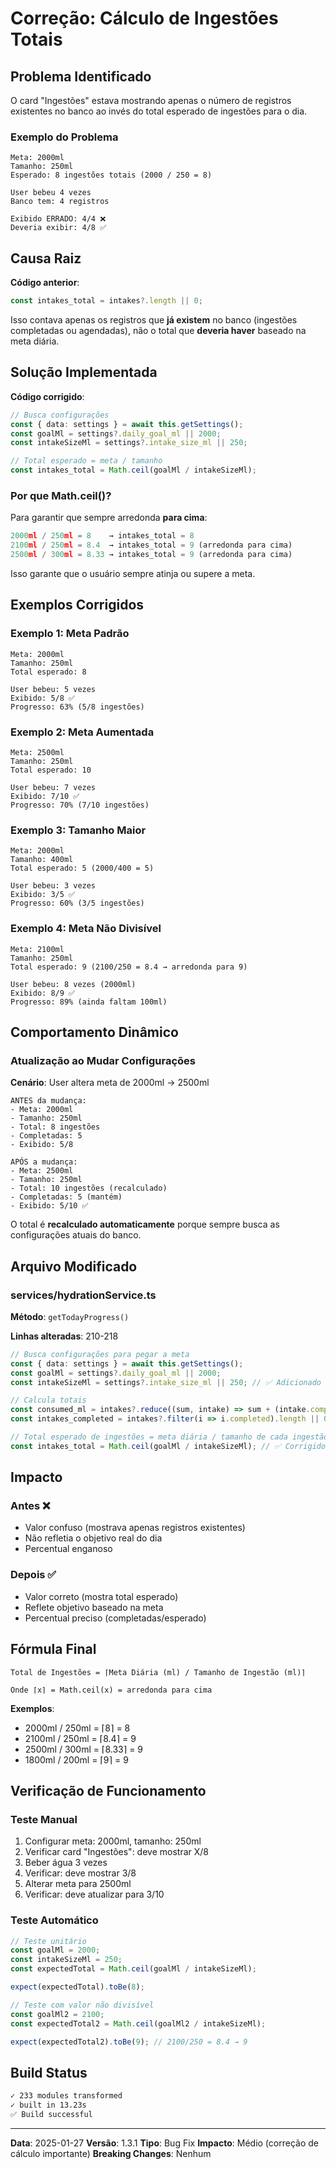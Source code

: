 # Correção: Cálculo de Ingestões Totais

## Problema Identificado

O card "Ingestões" estava mostrando apenas o número de registros existentes no banco ao invés do total esperado de ingestões para o dia.

### Exemplo do Problema

```
Meta: 2000ml
Tamanho: 250ml
Esperado: 8 ingestões totais (2000 / 250 = 8)

User bebeu 4 vezes
Banco tem: 4 registros

Exibido ERRADO: 4/4 ❌
Deveria exibir: 4/8 ✅
```

## Causa Raiz

**Código anterior**:
```typescript
const intakes_total = intakes?.length || 0;
```

Isso contava apenas os registros que **já existem** no banco (ingestões completadas ou agendadas), não o total que **deveria haver** baseado na meta diária.

## Solução Implementada

**Código corrigido**:
```typescript
// Busca configurações
const { data: settings } = await this.getSettings();
const goalMl = settings?.daily_goal_ml || 2000;
const intakeSizeMl = settings?.intake_size_ml || 250;

// Total esperado = meta / tamanho
const intakes_total = Math.ceil(goalMl / intakeSizeMl);
```

### Por que Math.ceil()?

Para garantir que sempre arredonda **para cima**:

```typescript
2000ml / 250ml = 8    → intakes_total = 8
2100ml / 250ml = 8.4  → intakes_total = 9 (arredonda para cima)
2500ml / 300ml = 8.33 → intakes_total = 9 (arredonda para cima)
```

Isso garante que o usuário sempre atinja ou supere a meta.

## Exemplos Corrigidos

### Exemplo 1: Meta Padrão

```
Meta: 2000ml
Tamanho: 250ml
Total esperado: 8

User bebeu: 5 vezes
Exibido: 5/8 ✅
Progresso: 63% (5/8 ingestões)
```

### Exemplo 2: Meta Aumentada

```
Meta: 2500ml
Tamanho: 250ml
Total esperado: 10

User bebeu: 7 vezes
Exibido: 7/10 ✅
Progresso: 70% (7/10 ingestões)
```

### Exemplo 3: Tamanho Maior

```
Meta: 2000ml
Tamanho: 400ml
Total esperado: 5 (2000/400 = 5)

User bebeu: 3 vezes
Exibido: 3/5 ✅
Progresso: 60% (3/5 ingestões)
```

### Exemplo 4: Meta Não Divisível

```
Meta: 2100ml
Tamanho: 250ml
Total esperado: 9 (2100/250 = 8.4 → arredonda para 9)

User bebeu: 8 vezes (2000ml)
Exibido: 8/9 ✅
Progresso: 89% (ainda faltam 100ml)
```

## Comportamento Dinâmico

### Atualização ao Mudar Configurações

**Cenário**: User altera meta de 2000ml → 2500ml

```
ANTES da mudança:
- Meta: 2000ml
- Tamanho: 250ml
- Total: 8 ingestões
- Completadas: 5
- Exibido: 5/8

APÓS a mudança:
- Meta: 2500ml
- Tamanho: 250ml
- Total: 10 ingestões (recalculado)
- Completadas: 5 (mantém)
- Exibido: 5/10 ✅
```

O total é **recalculado automaticamente** porque sempre busca as configurações atuais do banco.

## Arquivo Modificado

### services/hydrationService.ts

**Método**: `getTodayProgress()`

**Linhas alteradas**: 210-218

```typescript
// Busca configurações para pegar a meta
const { data: settings } = await this.getSettings();
const goalMl = settings?.daily_goal_ml || 2000;
const intakeSizeMl = settings?.intake_size_ml || 250; // ✅ Adicionado

// Calcula totais
const consumed_ml = intakes?.reduce((sum, intake) => sum + (intake.completed ? intake.amount_ml : 0), 0) || 0;
const intakes_completed = intakes?.filter(i => i.completed).length || 0;

// Total esperado de ingestões = meta diária / tamanho de cada ingestão
const intakes_total = Math.ceil(goalMl / intakeSizeMl); // ✅ Corrigido
```

## Impacto

### Antes ❌
- Valor confuso (mostrava apenas registros existentes)
- Não refletia o objetivo real do dia
- Percentual enganoso

### Depois ✅
- Valor correto (mostra total esperado)
- Reflete objetivo baseado na meta
- Percentual preciso (completadas/esperado)

## Fórmula Final

```
Total de Ingestões = ⌈Meta Diária (ml) / Tamanho de Ingestão (ml)⌉

Onde ⌈x⌉ = Math.ceil(x) = arredonda para cima
```

**Exemplos**:
- 2000ml / 250ml = ⌈8⌉ = 8
- 2100ml / 250ml = ⌈8.4⌉ = 9
- 2500ml / 300ml = ⌈8.33⌉ = 9
- 1800ml / 200ml = ⌈9⌉ = 9

## Verificação de Funcionamento

### Teste Manual

1. Configurar meta: 2000ml, tamanho: 250ml
2. Verificar card "Ingestões": deve mostrar X/8
3. Beber água 3 vezes
4. Verificar: deve mostrar 3/8
5. Alterar meta para 2500ml
6. Verificar: deve atualizar para 3/10

### Teste Automático

```typescript
// Teste unitário
const goalMl = 2000;
const intakeSizeMl = 250;
const expectedTotal = Math.ceil(goalMl / intakeSizeMl);

expect(expectedTotal).toBe(8);

// Teste com valor não divisível
const goalMl2 = 2100;
const expectedTotal2 = Math.ceil(goalMl2 / intakeSizeMl);

expect(expectedTotal2).toBe(9); // 2100/250 = 8.4 → 9
```

## Build Status

```bash
✓ 233 modules transformed
✓ built in 13.23s
✅ Build successful
```

---

**Data**: 2025-01-27
**Versão**: 1.3.1
**Tipo**: Bug Fix
**Impacto**: Médio (correção de cálculo importante)
**Breaking Changes**: Nenhum
